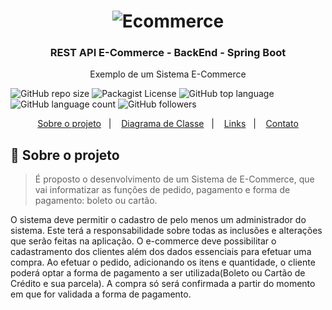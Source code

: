 <h1 align="center">
    <img alt="Ecommerce" src="https://github.com/JeffersonLuizCruz/financial/blob/main/src/main/resources/tamplates/ecommerce.png" />
</h1>

<h3 align="center">
  REST API E-Commerce - BackEnd - Spring Boot
</h3>

<p align="center">Exemplo de um Sistema E-Commerce</p>

![GitHub repo size](https://img.shields.io/github/repo-size/JeffersonLuizCruz/financial)  ![Packagist License](https://img.shields.io/packagist/l/JeffersonLuizCruz/financial)  ![GitHub top language](https://img.shields.io/github/languages/top/JeffersonLuizCruz/financial)  ![GitHub language count](https://img.shields.io/github/languages/count/JeffersonLuizCruz/financial?label=Linguagem%20de%20Programa%C3%A7%C3%A3o)  ![GitHub followers](https://img.shields.io/github/followers/JeffersonLuizCruz?style=social)

<p align="center">
  <a href="#-sobre">Sobre o projeto</a>&nbsp;&nbsp;&nbsp;|&nbsp;&nbsp;&nbsp;
  <a href="#-instalacao">Diagrama de Classe</a>&nbsp;&nbsp;&nbsp;|&nbsp;&nbsp;&nbsp;
  <a href="#-links">Links</a>&nbsp;&nbsp;&nbsp;|&nbsp;&nbsp;&nbsp;
  <a href="#-contato">Contato</a>
</p>

## :page_with_curl: Sobre o projeto <a name="-sobre"/></a>

> É proposto o desenvolvimento de um Sistema de E-Commerce, que vai informatizar as funções de pedido, pagamento e forma de pagamento: boleto ou cartão.

O sistema deve permitir o cadastro de pelo menos um administrador do sistema. Este terá a
responsabilidade sobre todas as inclusões e alterações que serão feitas na aplicação. O e-commerce deve possibilitar o cadastramento dos clientes além dos dados essenciais para efetuar uma compra. Ao efetuar o pedido, adicionando os itens e quantidade, o cliente poderá optar a forma de pagamento a ser utilizada(Boleto ou Cartão de Crédito e sua parcela). A compra só será confirmada a partir do momento em que for validada a forma de pagamento.
